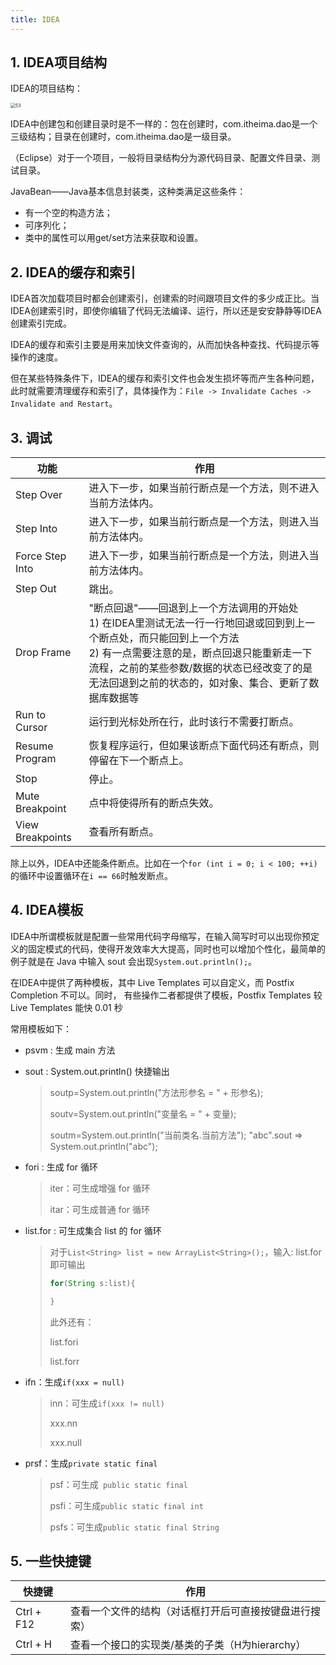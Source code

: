 ```yaml
---
title: IDEA
---
```


## 1. IDEA项目结构

IDEA的项目结构：

<img src="https://figure-bed.chua-n.com/Java/53.png" alt="53" style="zoom:50%;" />

IDEA中创建包和创建目录时是不一样的：包在创建时，com.itheima.dao是一个三级结构；目录在创建时，com.itheima.dao是一级目录。

（Eclipse）对于一个项目，一般将目录结构分为源代码目录、配置文件目录、测试目录。

JavaBean——Java基本信息封装类，这种类满足这些条件：

- 有一个空的构造方法；
- 可序列化；
- 类中的属性可以用get/set方法来获取和设置。

## 2. IDEA的缓存和索引

IDEA首次加载项目时都会创建索引，创建索的时间跟项目文件的多少成正比。当IDEA创建索引时，即使你编辑了代码无法编译、运行，所以还是安安静静等IDEA创建索引完成。

IDEA的缓存和索引主要是用来加快文件查询的，从而加快各种查找、代码提示等操作的速度。

但在某些特殊条件下，IDEA的缓存和索引文件也会发生损坏等而产生各种问题，此时就需要清理缓存和索引了，具体操作为：`File -> Invalidate Caches -> Invalidate and Restart`。

## 3. 调试

| 功能             | 作用                                                         |
| ---------------- | ------------------------------------------------------------ |
| Step Over        | 进入下一步，如果当前行断点是一个方法，则不进入当前方法体内。 |
| Step Into        | 进入下一步，如果当前行断点是一个方法，则进入当前方法体内。   |
| Force Step Into  | 进入下一步，如果当前行断点是一个方法，则进入当前方法体内。   |
| Step Out         | 跳出。                                                       |
| Drop Frame       | "断点回退"——回退到上一个方法调用的开始处<br />1) 在IDEA里测试无法一行一行地回退或回到到上一个断点处，而只能回到上一个方法<br />2) 有一点需要注意的是，断点回退只能重新走一下流程，之前的某些参数/数据的状态已经改变了的是无法回退到之前的状态的，如对象、集合、更新了数据库数据等 |
| Run to Cursor    | 运行到光标处所在行，此时该行不需要打断点。                   |
| Resume Program   | 恢复程序运行，但如果该断点下面代码还有断点，则停留在下一个断点上。 |
| Stop             | 停止。                                                       |
| Mute Breakpoint  | 点中将使得所有的断点失效。                                   |
| View Breakpoints | 查看所有断点。                                               |

除上以外，IDEA中还能条件断点。比如在一个`for (int i = 0; i < 100; ++i)`的循环中设置循环在`i == 66`时触发断点。

## 4. IDEA模板

IDEA中所谓模板就是配置一些常用代码字母缩写，在输入简写时可以出现你预定义的固定模式的代码，使得开发效率大大提高，同时也可以增加个性化，最简单的例子就是在 Java 中输入 sout 会出现`System.out.println();`。

在IDEA中提供了两种模板，其中 Live Templates 可以自定义，而 Postfix Completion 不可以。同时， 有些操作二者都提供了模板，Postfix Templates 较 Live Templates 能快 0.01 秒

常用模板如下：

- psvm : 生成 main 方法

- sout : System.out.println() 快捷输出

    > soutp=System.out.println("方法形参名 = " + 形参名);
    >
    > soutv=System.out.println("变量名 = " + 变量);
    >
    > soutm=System.out.println("当前类名.当前方法"); "abc".sout => System.out.println("abc");
    
- fori : 生成 for 循环

    > iter：可生成增强 for 循环
    >
    > itar：可生成普通 for 循环
    
- list.for : 可生成集合 list 的 for 循环

    > 对于`List<String> list = new ArrayList<String>();`，输入: list.for 即可输出
    >
    > ```java
    > for(String s:list){
    > 
    > }
    > ```
    >
    > 此外还有：
    >
    > list.fori
    >
    > list.forr

- ifn：生成`if(xxx = null)`

    > inn：可生成`if(xxx != null)`
    >
    > xxx.nn
    >
    > xxx.null

- prsf：生成`private static final`

    > psf：可生成` public static final`
    >
    > psfi：可生成`public static final int`
    >
    > psfs：可生成`public static final String`

## 5. 一些快捷键

| 快捷键     | 作用                                                   |
| ---------- | ------------------------------------------------------ |
| Ctrl + F12 | 查看一个文件的结构（对话框打开后可直接按键盘进行搜索） |
| Ctrl + H   | 查看一个接口的实现类/基类的子类（H为hierarchy）        |

